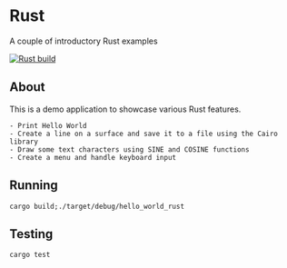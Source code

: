 # Rust
A couple of introductory Rust examples

[![Rust build](https://github.com/eugenevdm/rust/actions/workflows/rust.yml/badge.svg)](https://github.com/eugenevdm/rust/actions/workflows/rust.yml)

## About

This is a demo application to showcase various Rust features.

    - Print Hello World
    - Create a line on a surface and save it to a file using the Cairo library
    - Draw some text characters using SINE and COSINE functions
    - Create a menu and handle keyboard input

## Running

`cargo build;./target/debug/hello_world_rust`

## Testing

`cargo test`
